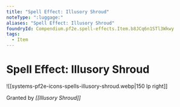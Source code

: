 ```yaml
---
title: "Spell Effect: Illusory Shroud"
noteType: ":luggage:"
aliases: "Spell Effect: Illusory Shroud"
foundryId: Compendium.pf2e.spell-effects.Item.b8JCq6n1STl3Wkwy
tags:
  - Item
---
```


# Spell Effect: Illusory Shroud
![[systems-pf2e-icons-spells-illusory-shroud.webp|150 lp right]]

Granted by _[[Illusory Shroud]]_
